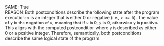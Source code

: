 SAME: True  
REASON: Both postconditions describe the following state after the program execution: `x` is an integer that is either 0 or negative (i.e., `x <= 0`). The value of `y` is the negation of `x`, meaning that if `x` is 0, `y` is 0, otherwise `y` is positive. This aligns with the computed postcondition where `y` is described as either 0 or a positive integer. Therefore, semantically, both postconditions describe the same logical state of the program.